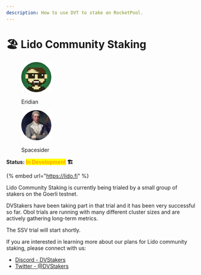 ```yaml
---
description: How to use DVT to stake on RocketPool.
---
```


# 🏖 Lido Community Staking

<div>

<figure><img src="https://raw.githubusercontent.com/DVStakers/docs/main/.gitbook/assets/Eridian.png" alt=""><figcaption><p>Eridian</p></figcaption></figure>

 

<figure><img src="../.gitbook/assets/Spacesider.png" alt=""><figcaption><p>Spacesider</p></figcaption></figure>

</div>

**Status: **<mark style="color:orange;">**In Development**</mark>** 🏗️**

{% embed url="https://lido.fi" %}

Lido Community Staking is currently being trialed by a small group of stakers on the Goerli testnet.

DVStakers have been taking part in that trial and it has been very successful so far. Obol trials are running with many different cluster sizes and are actively gathering long-term metrics.

The SSV trial will start shortly.

If you are interested in learning more about our plans for Lido community staking, please connect with us:

* [Discord - DVStakers](https://discord.gg/VbVwqgSdFD)
* [Twitter - @DVStakers](https://twitter.com/DVStakers)
